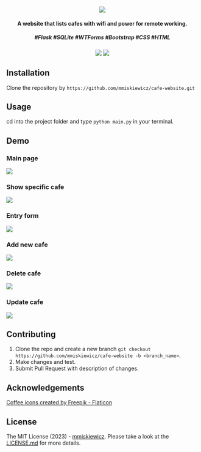<h1 align="center">
  <img src=https://user-images.githubusercontent.com/32812860/219943476-868af758-432c-4f22-9851-bb02ee8cb906.png></img>
  </h1>

<h4 align="center">
  A website that lists cafes with wifi and power for remote working.
  </h4>
  
  <h5 align="center">
  #Flask #SQLite #WTForms #Bootstrap #CSS #HTML
  </h5>
  
<h5 align="center">
    <img src=https://img.shields.io/github/repo-size/mmiskiewicz/cafe-website></img>
  <img src=https://img.shields.io/github/issues-raw/mmiskiewicz/cafe-website></img>
  </h5>
 
## Installation

Clone the repository by `https://github.com/mmiskiewicz/cafe-website.git`

## Usage

cd into the project folder and type `python main.py` in your terminal.

## Demo

<p align="center">
<h3>Main page</h3>
<img src=https://user-images.githubusercontent.com/32812860/219943816-c12543fb-3e8b-4991-9ee4-976b625c617e.png></img>
<h3>Show specific cafe</h3>
<img src=https://user-images.githubusercontent.com/32812860/219943842-15225b41-48cc-4ebc-9f96-78a3a7e3f32a.png></img>
<h3>Entry form</h3>
<img src=https://user-images.githubusercontent.com/32812860/219943862-1dca328a-af10-4745-9ee0-3c9b8878e940.png></img>
<h3>Add new cafe</h3>
<img src=https://user-images.githubusercontent.com/32812860/219944311-09211b43-cb7b-4b4e-ac0c-9ddd43f09c35.gif></img>
<h3>Delete cafe</h3>
<img src=https://user-images.githubusercontent.com/32812860/219944338-4c70b6ff-e5c2-4890-b5fa-493983be0e02.gif></img>
<h3>Update cafe</h3>
<img src=https://user-images.githubusercontent.com/32812860/219944361-3cae044e-a1de-44ef-b83b-53b0accb4ae3.gif></img>
</p>

## Contributing

1. Clone the repo and create a new branch `git checkout https://github.com/mmiskiewicz/cafe-website -b <branch_name>`.
2. Make changes and test.
3. Submit Pull Request with description of changes.

## Acknowledgements

<a href="https://www.flaticon.com/free-icons/coffee" title="coffee icons">Coffee icons created by Freepik - Flaticon</a>

## License

The MIT License (2023) - <a href="https://github.com/mmiskiewicz">mmiskiewicz</a>. Please take a look at the <a href="https://github.com/mmiskiewicz/cafe-website/blob/main/LICENSE.md">LICENSE.md</a> for more details.

